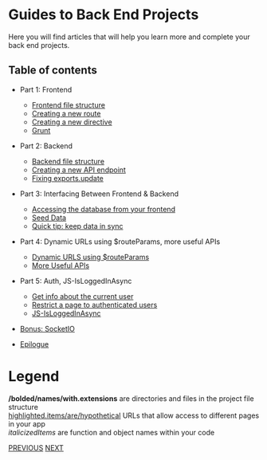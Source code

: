 # Guides to Back End Projects

Here you will find articles that will help you learn more and complete your back end projects.

## Table of contents

- Part 1: Frontend
  - [Frontend file structure](Front-End-File-Structure)
  - [Creating a new route](Angular-Creating-A-New-Route)
  - [Creating a new directive](Angular-Creating-A-New-Directive)
  - [Grunt](Grunt)

- Part 2: Backend
  - [Backend file structure](Angular-Backend-File-Structure)
  - [Creating a new API endpoint](Angular-Creating-A-New-API-Endpoint)
  - [Fixing exports.update](Fixing-Exports-Update)

- Part 3: Interfacing Between Frontend & Backend
  - [Accessing the database from your frontend](Accessing-Database-Front-End)
  - [Seed Data](Angular-Seed-Data)
  - [Quick tip: keep data in sync](Angular-Keep-Data-In-Sync)

- Part 4: Dynamic URLs using $routeParams, more useful APIs
  - [Dynamic URLS using $routeParams](Angular-Dynamic-URLs-Using-RouteParams)
  - [More Useful APIs](Angular-Make-Useful-APIs)

- Part 5: Auth, JS-IsLoggedInAsync
  - [Get info about the current user](Angular-Get-User-Info)
  - [Restrict a page to authenticated users](Page-Restriction)
  - [JS-IsLoggedInAsync](JS-IsLoggedInAsync)

- [Bonus: SocketIO](Angular-Angular-Angular-Bonus-SocketIO)
- [Epilogue](Epilogue)

# Legend
**/bolded/names/with.extensions** are directories and files in the project file structure<br>[highlighted.items/are/hypothetical](#) URLs that allow access to different pages in your app<br>_italicizedItems_ are function and object names within your code

[PREVIOUS](Intro-to-Yeoman-Angular-Fullstack-Back-End-Projects) [NEXT](Front-End-File-Structure)
